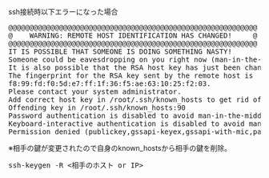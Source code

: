 ssh接続時以下エラーになった場合
<pre>
@@@@@@@@@@@@@@@@@@@@@@@@@@@@@@@@@@@@@@@@@@@@@@@@@@@@@@@@@@@
@    WARNING: REMOTE HOST IDENTIFICATION HAS CHANGED!     @
@@@@@@@@@@@@@@@@@@@@@@@@@@@@@@@@@@@@@@@@@@@@@@@@@@@@@@@@@@@
IT IS POSSIBLE THAT SOMEONE IS DOING SOMETHING NASTY!
Someone could be eavesdropping on you right now (man-in-the-middle attack)!
It is also possible that the RSA host key has just been changed.
The fingerprint for the RSA key sent by the remote host is
f8:99:fd:f0:5d:e7:ff:1f:36:f5:ae:63:10:25:f2:03.
Please contact your system administrator.
Add correct host key in /root/.ssh/known_hosts to get rid of this message.
Offending key in /root/.ssh/known_hosts:90
Password authentication is disabled to avoid man-in-the-middle attacks.
Keyboard-interactive authentication is disabled to avoid man-in-the-middle attacks.
Permission denied (publickey,gssapi-keyex,gssapi-with-mic,password).
</pre>
※相手の鍵が変更されたので自身のknown_hostsから相手の鍵を削除。  
<pre>
ssh-keygen -R <相手のホスト or IP>
</pre>
